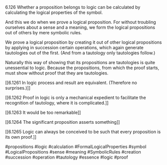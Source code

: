 6.126 Whether a proposition belongs to logic can be calculated by calculating the logical properties of the symbol.

And this we do when we prove a logical proposition. For without troubling ourselves about a sense and a meaning, we form the logical propositions out of others by mere symbolic rules.

We prove a logical proposition by creating it out of other logical propositions by applying in succession certain operations, which again generate tautologies out of the first. (And from a tautology only tautologies follow.)

Naturally this way of showing that its propositions are tautologies is quite unessential to logic. Because the propositions, from which the proof starts, must show without proof that they are tautologies.

[[6.1261 In logic process and result are equivalent. (Therefore no surprises.)]]

[[6.1262 Proof in logic is only a mechanical expedient to facilitate the recognition of tautology, where it is complicated.]]

[[6.1263 It would be too remarkable]]

[[6.1264 The significant proposition asserts something]]

[[6.1265 Logic can always be conceived to be such that every proposition is its own proof.]]

#propositions #logic #calculation #FormalLogicalProperties #symbol #LogicalPropositions #sense #meaning #SymbolicRules #creation #succession #operation #tautology #essence #logic #proof 
